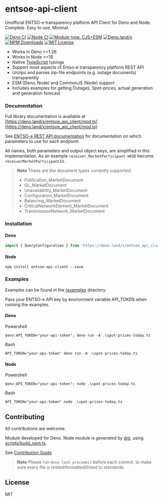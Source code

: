 # entsoe-api-client

Unofficial ENTSO-e transparency platform API Client for Deno and Node. Complete. Easy to use. Minimal.

[![Deno CI](https://github.com/Hexagon/entsoe-api-client/actions/workflows/deno.yml/badge.svg)](https://github.com/Hexagon/entsoe-api-client/actions/workflows/deno.yml) 
[![Node CI](https://github.com/Hexagon/entsoe-api-client/actions/workflows/nodejs.yml/badge.svg)](https://github.com/Hexagon/entsoe-api-client/actions/workflows/nodejs.yml) 
[![Module type: CJS+ESM](https://img.shields.io/badge/npm-cjs%2Besm-brightgreen)](https://www.npmjs.org/package/entsoe-api-client)
[![Deno.land/x](https://img.shields.io/badge/Deno.land%20entsoe_api_client-brightblue)](https://deno.land/x/entsoe_api_client)
[![NPM Downloads](https://img.shields.io/npm/dm/entsoe-api-client.svg)](https://www.npmjs.org/package/entsoe-api-client)
[![MIT License](https://img.shields.io/badge/license-MIT-blue.svg)](https://github.com/Hexagon/entsoe-api-client/blob/master/LICENSE) 

*   Works in Deno >=1.26
*   Works in Node >=18
*   Native [TypeScript](https://www.typescriptlang.org/) typings
*   Support most aspects of Entso-e transparency platform REST API
*   Unzips and parses zip-file endpoints (e.g. outage documents) transparently
*   ESM (Deno, Node) and CommonJS (Node) support
*   Includes examples for getting Outages, Spot-prices, actual generation and generation forecast

### Documentation

Full library documentation is available at [https://deno.land/x/entsoe_api_client/mod.ts](https://deno.land/x/entsoe_api_client/mod.ts)

See [ENTSO-e REST API documentation](https://transparency.entsoe.eu/content/static_content/Static%20content/web%20api/Guide.html) for documentation on which parameters to use for each endpoint. 

All names, both parameters and output object keys, are simplified in this implementation. As an example `receiver_MarketParticipant.mRID` become `receiverMarketParticipantId`.

> **Note**
> These are the document types currently supported:
>
> - Publication_MarketDocument
> - GL_MarketDocument
> - Unavailability_MarketDocument
> - Configuration_MarketDocument
> - Balancing_MarketDocument
> - CriticalNetworkElement_MarketDocument
> - TransmissionNetwork_MarketDocument

### Installation

#### Deno

```javascript
import { QueryConfiguration } from "https://deno.land/x/entsoe_api_client/mod.ts";
```

#### Node

```
npm install entsoe-api-client --save
```

### Examples

Examples can be found in the [/examples](/examples) directory.

Pass your ENTSO-e API key by environment variable API_TOKEN when running the examples.

#### Deno

Powershell

```
$env:API_TOKEN="your-api-token"; deno run -A .\spot-prices-today.ts
```

Bash

```
API_TOKEN="your-api-token" deno run -A .\spot-prices-today.ts
```

#### Node

Powershell

```
$env:API_TOKEN="your-api-token"; node .\spot-prices-today.ts
```

Bash

```
API_TOKEN="your-api-token" node .\spot-prices-today.ts
```

## Contributing

All contributions are welcome.

Module developed for Deno. Node module is *generated* by [dnt](https://deno.land/manual@v1.30.3/advanced/publishing/dnt), using [scripts/build_npm.ts](/scripts/build_npm.ts).

See [Contribution Guide](/CONTRIBUTING.md)

> **Note**
> Please run `deno task precommit` before each commit, to make sure every file is tested/formatted/linted to standards.

## License

MIT
